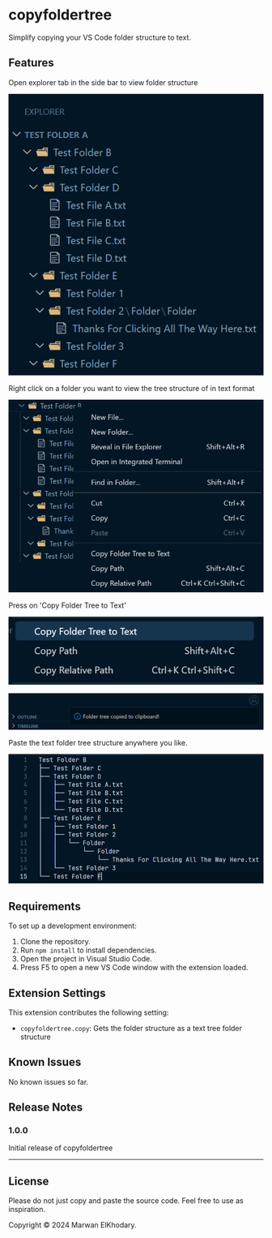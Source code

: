 # copyfoldertree

Simplify copying your VS Code folder structure to text.

## Features

Open explorer tab in the side bar to view folder structure

![Folder structure](assets/folder_structure.png)

Right click on a folder you want to view the tree structure of in text format

![Context menu](assets/context_menu.png)

Press on 'Copy Folder Tree to Text'

![Mouse over selection in context menu](assets/mouse_over_selection_in_context_menu.png)

![Folder tree copied to clipboard](assets/folder_tree_copied_to_clipboard.png)

Paste the text folder tree structure anywhere you like.

![Text view of folder structure](assets/text_view_of_folder_structure.png)

## Requirements

To set up a development environment:

1. Clone the repository.
2. Run ```npm install``` to install dependencies.
3. Open the project in Visual Studio Code.
4. Press F5 to open a new VS Code window with the extension loaded.

## Extension Settings

This extension contributes the following setting:

* `copyfoldertree.copy`: Gets the folder structure as a text tree folder structure

## Known Issues

No known issues so far.

## Release Notes

### 1.0.0

Initial release of copyfoldertree

---

## License

Please do not just copy and paste the source code. Feel free to use as inspiration.

Copyright © 2024 Marwan ElKhodary.